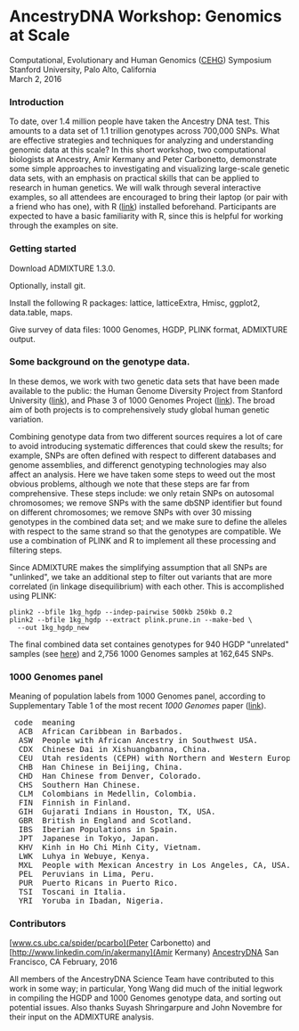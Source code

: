 AncestryDNA Workshop: Genomics at Scale
=======================================
Computational, Evolutionary and Human Genomics
([CEHG](http://web.stanford.edu/dept/cehg/cgi-bin/cehg-symposium/program))
Symposium<br>
Stanford University, Palo Alto, California<br>
March 2, 2016

### Introduction

To date, over 1.4 million people have taken the Ancestry DNA
test. This amounts to a data set of 1.1 trillion genotypes across
700,000 SNPs. What are effective strategies and techniques for
analyzing and understanding genomic data at this scale? In this short
workshop, two computational biologists at Ancestry, Amir Kermany and
Peter Carbonetto, demonstrate some simple approaches to investigating
and visualizing large-scale genetic data sets, with an emphasis on
practical skills that can be applied to research in human genetics. We
will walk through several interactive examples, so all attendees are
encouraged to bring their laptop (or pair with a friend who has one),
with R ([link](http://cran.r-project.org)) installed beforehand.
Participants are expected to have a basic familiarity with R, since
this is helpful for working through the examples on site.

### Getting started

Download ADMIXTURE 1.3.0.

Optionally, install git.

Install the following R packages: lattice, latticeExtra, Hmisc, ggplot2,
data.table, maps.

Give survey of data files: 1000 Genomes, HGDP, PLINK format, ADMIXTURE
output.

### Some background on the genotype data.

In these demos, we work with two genetic data sets that have been made
available to the public: the Human Genome Diversity Project from
Stanford University ([link](http://www.hagsc.org/hgdp)), and Phase 3
of 1000 Genomes Project ([link](http://www.1000genomes.org/data)). The
broad aim of both projects is to comprehensively study global human
genetic variation. 

Combining genotype data from two different sources requires a lot of
care to avoid introducing systematic differences that could skew the
results; for example, SNPs are often defined with respect to different
databases and genome assemblies, and differenct genotyping
technologies may also affect an analysis. Here we have taken some
steps to weed out the most obvious problems, although we note that
these steps are far from comprehensive. These steps include: we only
retain SNPs on autosomal chromosomes; we remove SNPs with the same
dbSNP identifier but found on different chromosomes; we remove SNPs
with over 30 missing genotypes in the combined data set; and we make
sure to define the alleles with respect to the same strand so that the
genotypes are compatible. We use a combination of PLINK and R to
implement all these processing and filtering steps.

Since ADMIXTURE makes the simplifying assumption that all SNPs are
"unlinked", we take an additional step to filter out variants that are
more correlated (in linkage disequilibrium) with each other. This is
accomplished using PLINK:

    plink2 --bfile 1kg_hgdp --indep-pairwise 500kb 250kb 0.2
	plink2 --bfile 1kg_hgdp --extract plink.prune.in --make-bed \
	  --out 1kg_hgdp_new

The final combined data set containes genotypes for 940 HGDP
"unrelated" samples (see
[here](http://rosenberglab.stanford.edu/data/rosenberg2006ahg/SampleInformation.txt))
and 2,756 1000 Genomes samples at 162,645 SNPs.

### 1000 Genomes panel

Meaning of population labels from 1000 Genomes panel, according to
Supplementary Table 1 of the most recent *1000 Genomes* paper
([link](http://dx.doi.org/10.1038/nature15393)).

<pre> code  meaning
  ACB  African Caribbean in Barbados.
  ASW  People with African Ancestry in Southwest USA.
  CDX  Chinese Dai in Xishuangbanna, China.
  CEU  Utah residents (CEPH) with Northern and Western European ancestry.
  CHB  Han Chinese in Beijing, China.
  CHD  Han Chinese from Denver, Colorado.
  CHS  Southern Han Chinese.
  CLM  Colombians in Medellin, Colombia.
  FIN  Finnish in Finland.
  GIH  Gujarati Indians in Houston, TX, USA.
  GBR  British in England and Scotland.
  IBS  Iberian Populations in Spain.
  JPT  Japanese in Tokyo, Japan.
  KHV  Kinh in Ho Chi Minh City, Vietnam.
  LWK  Luhya in Webuye, Kenya.
  MXL  People with Mexican Ancestry in Los Angeles, CA, USA.
  PEL  Peruvians in Lima, Peru.
  PUR  Puerto Ricans in Puerto Rico.
  TSI  Toscani in Italia.
  YRI  Yoruba in Ibadan, Nigeria.
</pre>

### Contributors

[www.cs.ubc.ca/spider/pcarbo](Peter Carbonetto) and
[http://www.linkedin.com/in/akermany](Amir Kermany)
[AncestryDNA](http://dna.ancestry.com)
San Francisco, CA
February, 2016

All members of the AncestryDNA Science Team have contributed to this
work in some way; in particular, Yong Wang did much of the initial
legwork in compiling the HGDP and 1000 Genomes genotype data, and
sorting out potential issues. Also thanks Suyash Shringarpure and
John Novembre for their input on the ADMIXTURE analysis.
